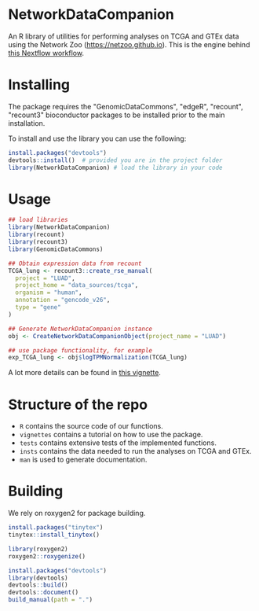 # NetworkDataCompanion

An R library of utilities for performing analyses on TCGA and GTEx data using the Network Zoo (https://netzoo.github.io). This is the engine behind [this Nextflow workflow](https://github.com/QuackenbushLab/tcga-data-nf/tree/main).

# Installing

The package requires the "GenomicDataCommons", "edgeR", "recount", "recount3" bioconductor packages to be installed prior to the main installation.

To install and use the library you can use the following: 

```R
install.packages("devtools")
devtools::install()  # provided you are in the project folder
library(NetworkDataCompanion) # load the library in your code
```

# Usage

```R
## load libraries
library(NetworkDataCompanion)
library(recount)
library(recount3)
library(GenomicDataCommons)

## Obtain expression data from recount
TCGA_lung <- recount3::create_rse_manual(
  project = "LUAD",
  project_home = "data_sources/tcga",
  organism = "human",
  annotation = "gencode_v26",
  type = "gene"
)

## Generate NetworkDataCompanion instance
obj <- CreateNetworkDataCompanionObject(project_name = "LUAD")

## use package functionality, for example
exp_TCGA_lung <- obj$logTPMNormalization(TCGA_lung)
```

A lot more details can be found in [this vignette](./vignettes/introduction.Rmd).

# Structure of the repo
- ```R``` contains the source code of our functions.
- ```vignettes``` contains a tutorial on how to use the package.
- ```tests``` contains extensive tests of the implemented functions.
- ```insts``` contains the data needed to run the analyses on TCGA and GTEx.
- ```man``` is used to generate documentation. 

# Building

We rely on roxygen2 for package building.

```R
install.packages("tinytex")
tinytex::install_tinytex()

library(roxygen2)
roxygen2::roxygenize()

install.packages("devtools")
library(devtools)
devtools::build()
devtools::document()
build_manual(path = ".")
```
